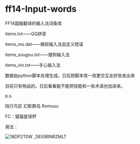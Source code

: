 # ff14-Input-words
FF14国服翻译的输入法词条库

items.txt——QQ拼音

items_ms.dat——微软输入法自定义短语

items_sougou.txt——搜狗输入法

items_xin.txt——手心输入法

数据由python脚本处理生成。日后把脚本改一改更交互友好些发出来

目前只有物品的。日后看看能不能把技能和一些术语也加进来。
<br>





p.s.

陆行鸟区 幻影群岛 Romuuu

FC：猫猫星球杯


用法：

![18DP2T0W _1)EI(9RNRZMLT](https://user-images.githubusercontent.com/31807940/160290653-23660910-cdc2-4d59-807f-1aa147f32001.png)
